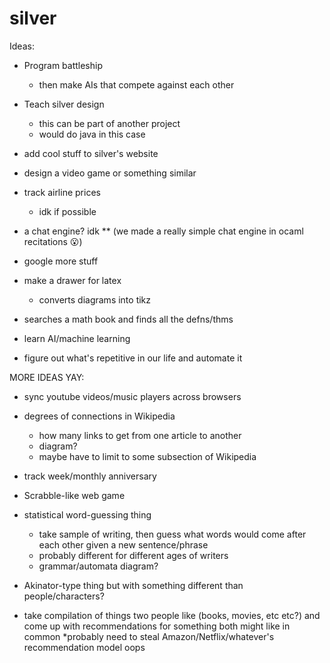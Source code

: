 # silver

Ideas:

* Program battleship
  * then make AIs that compete against each other

* Teach silver design
  * this can be part of another project
  * would do java in this case

* add cool stuff to silver's website

* design a video game or something similar

* track airline prices
  * idk if possible

* a chat engine? idk
  ** (we made a really simple chat engine in ocaml recitations 😮)

* google more stuff

* make a drawer for latex
  * converts diagrams into tikz
  
* searches a math book and finds all the defns/thms

* learn AI/machine learning

* figure out what's repetitive in our life and automate it

MORE IDEAS YAY:

* sync youtube videos/music players across browsers

* degrees of connections in Wikipedia
  * how many links to get from one article to another
  * diagram?
  * maybe have to limit to some subsection of Wikipedia

* track week/monthly anniversary

* Scrabble-like web game

* statistical word-guessing thing
  * take sample of writing, then guess what words would
      come after each other given a new sentence/phrase
  * probably different for different ages of writers
  * grammar/automata diagram?

* Akinator-type thing but with something different than people/characters?

* take compilation of things two people like (books, movies, etc etc?) and come up
  with recommendations for something both might like in common
  *probably need to steal Amazon/Netflix/whatever's recommendation model oops

